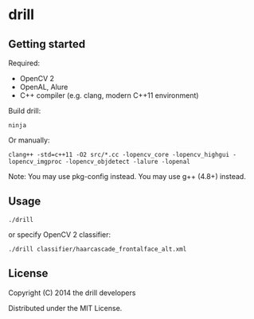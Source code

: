 # drill


## Getting started

Required:

* OpenCV 2
* OpenAL, Alure
* C++ compiler (e.g. clang, modern C++11 environment)

Build drill:

    ninja

Or manually:

    clang++ -std=c++11 -O2 src/*.cc -lopencv_core -lopencv_highgui -lopencv_imgproc -lopencv_objdetect -lalure -lopenal

Note: You may use pkg-config instead. You may use g++ (4.8+) instead.


## Usage

    ./drill

or specify OpenCV 2 classifier:

    ./drill classifier/haarcascade_frontalface_alt.xml


## License

Copyright (C) 2014 the drill developers

Distributed under the MIT License.
